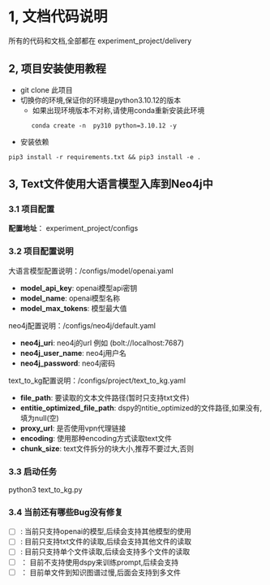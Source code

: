 # 1, 文档代码说明

所有的代码和文档,全部都在 experiment_project/delivery


## 2, 项目安装使用教程
- git clone 此项目
- 切换你的环境,保证你的环境是python3.10.12的版本
    - 如果出现环境版本不对称,请使用conda重新安装此环境  
  ```shell
     conda create -n  py310 python=3.10.12 -y 
- 安装依赖
```shell
pip3 install -r requirements.txt && pip3 install -e . 
```


## 3, Text文件使用大语言模型入库到Neo4j中

### 3.1 项目配置
**配置地址**： experiment_project/configs

### 3.2 项目配置说明
大语言模型配置说明：/configs/model/openai.yaml
- **model_api_key**: openai模型api密钥
- **model_name**: openai模型名称
- **model_max_tokens**: 模型最大值


neo4j配置说明：/configs/neo4j/default.yaml
- **neo4j_uri**: neo4j的url 例如 (bolt://localhost:7687)
- **neo4j_user_name**: neo4j用户名
- **neo4j_password**: neo4j密码

text_to_kg配置说明：/configs/project/text_to_kg.yaml
- **file_path**: 要读取的文本文件路径(暂时只支持txt文件)
- **entitie_optimized_file_path**: dspy的ntitie_optimized的文件路径,如果没有,填为null(空)
- **proxy_url**: 是否使用vpn代理链接
- **encoding**: 使用那种encoding方式读取text文件
- **chunk_size**: text文件拆分的块大小,推荐不要过大,否则

### 3.3 启动任务 
python3 text_to_kg.py


### 3.4 当前还有哪些Bug没有修复
- [ ] : 当前只支持openai的模型,后续会支持其他模型的使用
- [ ] : 目前只支持txt文件的读取,后续会支持其他文件的读取
- [ ] : 目前只支持单个文件读取,后续会支持多个文件的读取
- [ ] ： 目前不支持使用dspy来训练prompt,后续会支持
- [ ] ： 目前单文件到知识图谱过慢,后面会支持到多文件